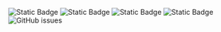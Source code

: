 ![Static Badge](https://img.shields.io/badge/blacklists-60-000000) ![Static Badge](https://img.shields.io/badge/blacklisted-3157957-cc0000) ![Static Badge](https://img.shields.io/badge/whitelisted-2244-00CC00) ![Static Badge](https://img.shields.io/badge/streaming_blacklist-28107-000000) ![GitHub issues](https://img.shields.io/github/issues/fabriziosalmi/blacklists)
